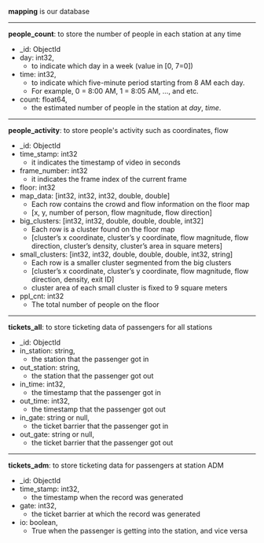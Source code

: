 **mapping** is our database
***
**people_count**: to store the number of people in each station at any time
* _id: ObjectId
* day: int32, 
	* to indicate which day in a week (value in [0, 7=0])
* time: int32, 
	* to indicate which five-minute period starting from 8 AM each day. 
	* For example, 0 = 8:00 AM, 1 = 8:05 AM, ..., and etc.
* count: float64, 
	* the estimated number of people in the station at *day*, *time*.
***
**people_activity**: to store people's activity such as coordinates, flow
* _id: ObjectId
* time_stamp: int32
	* it indicates the timestamp of video in seconds
* frame_number: int32
	* it indicates the frame index of the current frame 
* floor: int32
* map_data: [int32, int32, int32, double, double]
	* Each row contains the crowd and flow information on the floor map
    * [x, y, number of person, flow magnitude, flow direction]
* big_clusters: [int32, int32, double, double, double, int32]
	* Each row is a cluster found on the floor map
    * [cluster’s x coordinate, cluster’s y coordinate, flow magnitude, flow direction, cluster’s density, cluster’s area in square meters] 
* small_clusters: [int32, int32, double, double, double, int32, string]
	* Each row is a smaller cluster segmented from the big clusters
    * [cluster’s x coordinate, cluster’s y coordinate, flow magnitude, flow direction, density, exit ID] 
    * cluster area of each small cluster is fixed to 9 square meters
* ppl_cnt: int32 
	* The total number of people on the floor
***
**tickets_all**: to store ticketing data of passengers for all stations
* _id: ObjectId
* in_station: string, 
	* the station that the passenger got in
* out_station: string, 
	* the station that the passenger got out
* in_time: int32, 
	* the timestamp that the passenger got in
* out_time: int32, 
	* the timestamp that the passenger got out
* in_gate: string or null, 
	* the ticket barrier that the passenger got in
* out_gate: string or null, 
	* the ticket barrier that the passenger got out
***
**tickets_adm**: to store ticketing data for passengers at station ADM
* _id: ObjectId
* time_stamp: int32, 
	* the timestamp when the record was generated
* gate: int32, 
	* the ticket barrier at which the record was generated
* io: boolean, 
	* True when the passenger is getting into the station, and vice versa

